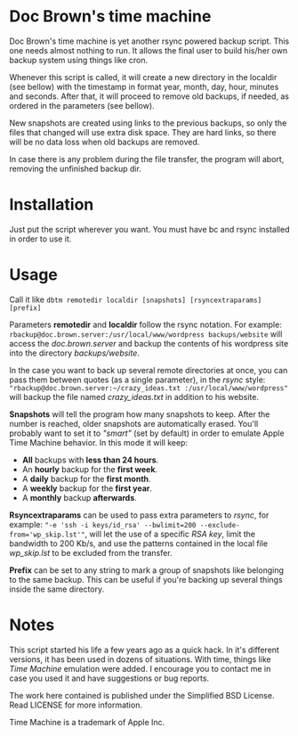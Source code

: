 # Doc Brown's time machine

Doc Brown's time machine is yet another rsync powered backup script. This one needs almost nothing to run. It allows the final user to build his/her own backup system using things like cron.

Whenever this script is called, it will create a new directory in the localdir (see bellow) with the timestamp in format year, month, day, hour, minutes and seconds. After that, it will proceed to remove old backups, if needed, as ordered in the parameters (see bellow).

New snapshots are created using links to the previous backups, so only the files that changed will use extra disk space. They are hard links, so there will be no data loss when old backups are removed.

In case there is any problem during the file transfer, the program will abort, removing the unfinished backup dir.

# Installation
Just put the script wherever you want. You must have bc and rsync installed in order to use it.

# Usage
Call it like ```dbtm remotedir localdir [snapshots] [rsyncextraparams] [prefix]```

Parameters __remotedir__ and __localdir__ follow the rsync notation. For example:
```rbackup@doc.brown.server:/usr/local/www/wordpress backups/website``` will access the _doc.brown.server_ and backup the contents of his wordpress site into the directory _backups/website_.

In the case you want to back up several remote directories at once, you can pass them between quotes (as a single parameter), in the _rsync_ style:
```"rbackup@doc.brown.server:~/crazy_ideas.txt :/usr/local/www/wordpress"``` will backup the file named _crazy_ideas.txt_ in addition to his website.

__Snapshots__ will tell the program how many snapshots to keep. After the number is reached, older snapshots are automatically erased. You'll probably want to set it to _"smart"_ (set by default) in order to emulate Apple Time Machine behavior. In this mode it will keep:
- __All__ backups with __less than 24 hours__.
- An __hourly__ backup for the __first week__.
- A __daily__ backup for the __first month__.
- A __weekly__ backup for the __first year__.
- A __monthly__ backup __afterwards__.

__Rsyncextraparams__ can be used to pass extra parameters to _rsync_, for example:
```"-e 'ssh -i keys/id_rsa' --bwlimit=200 --exclude-from='wp_skip.lst'"```, will let the use of a specific _RSA key_, limit the bandwidth to 200 Kb/s, and use the patterns contained in the local file _wp_skip.lst_ to be excluded from the transfer.

__Prefix__ can be set to any string to mark a group of snapshots like belonging to the same backup. This can be useful if you're backing up several things inside the same directory.  

# Notes
This script started his life a few years ago as a quick hack. In it's different versions, it has been used in dozens of situations. With time, things like _Time Machine_ emulation were added. I encourage you to contact me in case you used it and have suggestions or bug reports.

The work here contained is published under the Simplified BSD License. Read LICENSE for more information.

Time Machine is a trademark of Apple Inc.